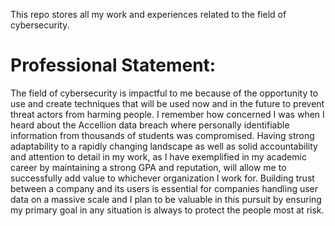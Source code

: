This repo stores all my work and experiences related to the field of cybersecurity.

# Professional Statement:

The field of cybersecurity is impactful to me because of the opportunity to use and create techniques that will be used now and in the future to prevent threat actors from harming people. I remember how concerned I was when I heard about the Accellion data breach where personally identifiable information from thousands of students was compromised. Having strong adaptability to a rapidly changing landscape as well as solid accountability and attention to detail in my work, as I have exemplified in my academic career by maintaining a strong GPA and reputation, will allow me to successfully add value to whichever organization I work for. Building trust between a company and its users is essential for companies handling user data on a massive scale and I plan to be valuable in this pursuit by ensuring my primary goal in any situation is always to protect the people most at risk.
